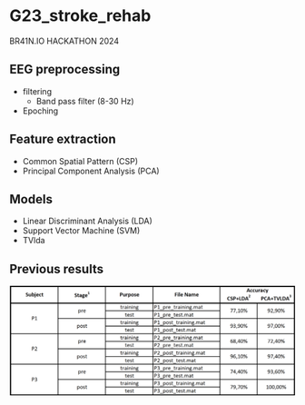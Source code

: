 # G23_stroke_rehab
BR41N.IO HACKATHON 2024 

## EEG preprocessing
- filtering
  - Band pass filter (8-30 Hz)
- Epoching

## Feature extraction
- Common Spatial Pattern (CSP)
- Principal Component Analysis (PCA)

## Models
- Linear Discriminant Analysis (LDA)
- Support Vector Machine (SVM)
- TVlda


## Previous results
![](img/prev_results.png)